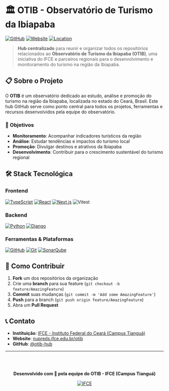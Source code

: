 # 🏛️ OTIB - Observatório de Turismo da Ibiapaba

[![GitHub](https://img.shields.io/badge/GitHub-OTIB--Hub-181717?style=for-the-badge&logo=github)](https://github.com/otib-hub)
[![Website](https://img.shields.io/badge/Website-nupreds.ifce.edu.br-0066CC?style=for-the-badge&logo=internet-explorer)](https://nupreds.ifce.edu.br/otib)
[![Location](https://img.shields.io/badge/Location-Brazil,_Ceará-009639?style=for-the-badge&logo=map-pin)](https://github.com/otib-hub)

> **Hub centralizado** para reunir e organizar todos os repositórios relacionados ao **Observatório de Turismo da Ibiapaba (OTIB)**, uma iniciativa do IFCE e parceiros regionais para o desenvolvimento e monitoramento do turismo na região da Ibiapaba.

## 📋 Sobre o Projeto

O **OTIB** é um observatório dedicado ao estudo, análise e promoção do turismo na região da Ibiapaba, localizada no estado do Ceará, Brasil. Este hub GitHub serve como ponto central para todos os projetos, ferramentas e recursos desenvolvidos pela equipe do observatório.

### 🎯 Objetivos

- **Monitoramento**: Acompanhar indicadores turísticos da região
- **Análise**: Estudar tendências e impactos do turismo local
- **Promoção**: Divulgar destinos e atrativos da Ibiapaba
- **Desenvolvimento**: Contribuir para o crescimento sustentável do turismo regional

## 🛠️ Stack Tecnológica

### Frontend

[![TypeScript](https://img.shields.io/badge/TypeScript-007ACC?style=for-the-badge&logo=typescript&logoColor=white)](https://www.typescriptlang.org/)
[![React](https://img.shields.io/badge/React-20232A?style=for-the-badge&logo=react&logoColor=61DAFB)](https://reactjs.org/)
[![Next.js](https://img.shields.io/badge/Next.js-000000?style=for-the-badge&logo=next.js&logoColor=white)](https://nextjs.org/)
![Vitest](https://img.shields.io/badge/Vitest-6E9F18?logo=vitest&logoColor=white&style=for-the-badge)

### Backend

[![Python](https://img.shields.io/badge/Python-3776AB?style=for-the-badge&logo=python&logoColor=white)](https://www.python.org/)
[![Django](https://img.shields.io/badge/Django-092E20?style=for-the-badge&logo=django&logoColor=white)](https://www.djangoproject.com/)

### Ferramentas & Plataformas

[![GitHub](https://img.shields.io/badge/GitHub-100000?style=for-the-badge&logo=github&logoColor=white)](https://github.com/)
[![Git](https://img.shields.io/badge/Git-F05032?style=for-the-badge&logo=git&logoColor=white)](https://git-scm.com/)
[![SonarQube](https://img.shields.io/badge/SonarQube-4E9BCD?style=for-the-badge&logo=sonarqube&logoColor=white)](https://www.sonarqube.org/)

## 🤝 Como Contribuir

1. **Fork** um dos repositórios da organização
2. Crie uma **branch** para sua feature (`git checkout -b feature/AmazingFeature`)
3. **Commit** suas mudanças (`git commit -m 'Add some AmazingFeature'`)
4. **Push** para a branch (`git push origin feature/AmazingFeature`)
5. Abra um **Pull Request**

## 📞 Contato

- **Instituição**: [IFCE - Instituto Federal do Ceará (Campus Tianguá)](https://ifce.edu.br/tiangua)
- **Website**: [nupreds.ifce.edu.br/otib](https://nupreds.ifce.edu.br/otib)
- **GitHub**: [@otib-hub](https://github.com/otib-hub)

---
<br/>
<br/>

<div align="center">

**Desenvolvido com 💚 pela equipe do OTIB - IFCE (Campus Tianguá)**

[![IFCE](https://img.shields.io/badge/Tianguá-Instituto%20Federal%20do%20Ceará-349a46?style=for-the-badge&logoColor=white)](https://www.ifce.edu.br/tiangua)

</div>
